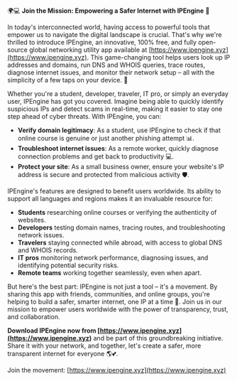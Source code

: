🌍💻 **Join the Mission: Empowering a Safer Internet with IPEngine** 🚀

In today's interconnected world, having access to powerful tools that empower us to navigate the digital landscape is crucial. That's why we're thrilled to introduce IPEngine, an innovative, 100% free, and fully open-source global networking utility app available at [https://www.ipengine.xyz](https://www.ipengine.xyz). This game-changing tool helps users look up IP addresses and domains, run DNS and WHOIS queries, trace routes, diagnose internet issues, and monitor their network setup – all with the simplicity of a few taps on your device. 📡

Whether you're a student, developer, traveler, IT pro, or simply an everyday user, IPEngine has got you covered. Imagine being able to quickly identify suspicious IPs and detect scams in real-time, making it easier to stay one step ahead of cyber threats. With IPEngine, you can:

* **Verify domain legitimacy**: As a student, use IPEngine to check if that online course is genuine or just another phishing attempt 📊.
* **Troubleshoot internet issues**: As a remote worker, quickly diagnose connection problems and get back to productivity 💻.
* **Protect your site**: As a small business owner, ensure your website's IP address is secure and protected from malicious activity 🛡️.

IPEngine's features are designed to benefit users worldwide. Its ability to support all languages and regions makes it an invaluable resource for:

* **Students** researching online courses or verifying the authenticity of websites.
* **Developers** testing domain names, tracing routes, and troubleshooting network issues.
* **Travelers** staying connected while abroad, with access to global DNS and WHOIS records.
* **IT pros** monitoring network performance, diagnosing issues, and identifying potential security risks.
* **Remote teams** working together seamlessly, even when apart.

But here's the best part: IPEngine is not just a tool – it's a movement. By sharing this app with friends, communities, and online groups, you're helping to build a safer, smarter internet, one IP at a time 🌟. Join us in our mission to empower users worldwide with the power of transparency, trust, and collaboration.

**Download IPEngine now from [https://www.ipengine.xyz](https://www.ipengine.xyz)** and be part of this groundbreaking initiative. Share it with your network, and together, let's create a safer, more transparent internet for everyone 🌎💕.

Join the movement: [https://www.ipengine.xyz](https://www.ipengine.xyz)